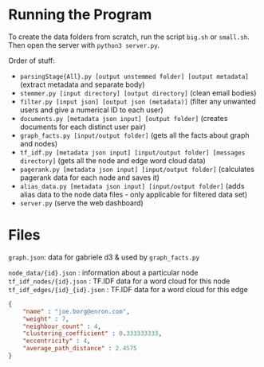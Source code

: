 # Running the Program

To create the data folders from scratch, run the script `big.sh` or `small.sh`. Then open the server with `python3 server.py`. 

Order of stuff:
 - `parsingStage{All}.py [output unstemmed folder] [output metadata]` (extract metadata and separate body)
 - `stemmer.py [input directory] [output directory]` (clean email bodies)
 - `filter.py [input json] [output json (metadata)]` (filter any unwanted users and give a numerical ID to each user)
 - `documents.py [metadata json input] [output folder]` (creates documents for each distinct user pair)
 - `graph_facts.py [input/output folder]` (gets all the facts about graph and nodes)
 - `tf_idf.py [metadata json input] [input/output folder] [messages directory]` (gets all the node and edge word cloud data)
 - `pagerank.py [metadata json input] [input/output folder]` (calculates pagerank data for each node and saves it)
 - `alias_data.py [metadata json input] [input/output folder]` (adds alias data to the node data files - only applicable for filtered data set)
 - `server.py` (serve the web dashboard)

# Files

`graph.json`: data for gabriele d3 & used by `graph_facts.py`

`node_data/{id}.json` : information about a particular node
`tf_idf_nodes/{id}.json` : TF.IDF data for a word cloud for this node
`tf_idf_edges/{id}_{id}.json` : TF.IDF data for a word cloud for this edge

```json
{
    "name" : "joe.borg@enron.com",
    "weight" : 7,
    "neighbour_count" : 4,
    "clustering_coefficient" : 0.333333333,
    "eccentricity" : 4,
    "average_path_distance" : 2.4575
}
```
